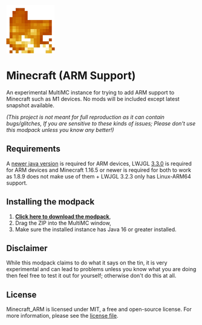 ![MCWine Icon](https://github.com/Kichura/Minecraft_ARM/blob/Trunk/launcher-icon.png)
# Minecraft (ARM Support)

An experimental MultiMC instance for trying to add ARM support to Minecraft such as M1 devices. No mods will be included except latest snapshot available.

*(This project is not meant for full reproduction as it can contain bugs/glitches, If you are sensitive to these kinds of issues; Please don't use this modpack unless you know any better!)*

## Requirements
A [newer java version](https://www.azul.com/downloads/?package=jdk#download-openjdk) is required for ARM devices,
LWJGL [3.3.0](https://github.com/Kichura/Minecraft_ARM/raw/Trunk/patches/org.lwjgl3.json) is required for ARM devices and 
Minecraft 1.16.5 or newer is required for both to work as 1.8.9 does not make use of them + LWJGL 3.2.3 only has Linux-ARM64 support.

## Installing the modpack

1. [**Click here to download the modpack**](https://github.com/Kichura/Minecraft_ARM/archive/refs/heads/Trunk.zip),
2. Drag the ZIP into the MultiMC window,
3. Make sure the installed instance has Java 16 or greater installed.

## Disclaimer

While this modpack claims to do what it says on the tin, it is very experimental and can lead to problems unless you know what you are doing then feel free to test it out for yourself; otherwise don't do this at all.

## License

Minecraft_ARM is licensed under MIT, a free and open-source license. For more information, please see the [license file](https://github.com/Kichura/Minecraft_ARM/blob/Trunk/LICENSE).
